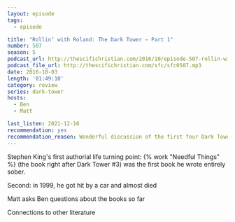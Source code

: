 ```yaml
---
layout: episode
tags:
  - episode

title: "Rollin’ with Roland: The Dark Tower – Part 1"
number: 507
season: 5
podcast_url: http://thescifichristian.com/2016/10/episode-507-rollin-with-roland-the-dark-tower-part-1/
podcast_file_url: http://thescifichristian.com/sfc/sfc0507.mp3
date: 2016-10-03
length: '01:49:10'
category: review
series: dark-tower
hosts:
  - Ben
  - Matt

last_listen: 2021-12-16
recommendation: yes
recommendation_reason: Wonderful discussion of the first four Dark Tower books
---
```


Stephen King's first authorial life turning point: {% work "Needful Things" %} (the book right after Dark Tower #3) was the first book he wrote entirely sober.

Second: in 1999, he got hit by a car and almost died

Matt asks Ben questions about the books so far

Connections to other literature